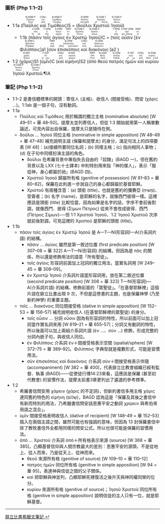 ### 圖析 (Php 1:1–2)

- <rt>1:1a</rt> (<RUBY><ruby><ruby>Παῦλος<rt>Paul</rt></ruby><rt>Παῦλος</rt></ruby><rt>N-NSM-P</rt></RUBY> <RUBY><ruby><ruby>καὶ<rt>and</rt></ruby><rt>καί</rt></ruby><rt>CONJ</rt></RUBY> <RUBY><ruby><ruby>Τιμόθεος<rt>Timothy,</rt></ruby><rt>Τιμόθεος</rt></ruby><rt>N-NSM-P</rt></RUBY>)S = (<RUBY><ruby><ruby>δοῦλοι<rt>servants</rt></ruby><rt>δοῦλος</rt></ruby><rt>N-NPM</rt></RUBY> <RUBY><ruby><ruby>Χριστοῦ<rt>of Christ</rt></ruby><rt>Χριστός</rt></ruby><rt>N-GSM-T</rt></RUBY> <RUBY><ruby><ruby>Ἰησοῦ<rt>Jesus,</rt></ruby><rt>Ἰησοῦς</rt></ruby><rt>N-GSM-P</rt></RUBY>)
	- <rt>1:1b</rt> (<RUBY><ruby><ruby>πᾶσιν<rt>To all</rt></ruby><rt>πᾶς</rt></ruby><rt>A-DPM</rt></RUBY> <RUBY><ruby><ruby>τοῖς<rt>the</rt></ruby><rt>ὁ</rt></ruby><rt>T-DPM</rt></RUBY> <RUBY><ruby><ruby>ἁγίοις<rt>saints</rt></ruby><rt>ἅγιος</rt></ruby><rt>A-DPM</rt></RUBY> <RUBY><ruby><ruby>ἐν<rt>in</rt></ruby><rt>ἐν</rt></ruby><rt>PREP</rt></RUBY> <RUBY><ruby><ruby>Χριστῷ<rt>Christ</rt></ruby><rt>Χριστός</rt></ruby><rt>N-DSM-T</rt></RUBY> <RUBY><ruby><ruby>Ἰησοῦ<rt>Jesus</rt></ruby><rt>Ἰησοῦς</rt></ruby><rt>N-DSM-P</rt></RUBY>)C = (<RUBY><ruby><ruby>τοῖς<rt>who</rt></ruby><rt>ὁ</rt></ruby><rt>T-DPM</rt></RUBY> <RUBY><ruby><ruby><em>οὖσιν</em><rt>are being</rt></ruby><rt>εἰμί</rt></ruby><rt>V-PAP-DPM</rt></RUBY> <rt>[</rt><RUBY><ruby><ruby>ἐν<rt>in</rt></ruby><rt>ἐν</rt></ruby><rt>PREP</rt></RUBY> <RUBY><ruby><ruby>Φιλίπποις<rt>Phplippi,</rt></ruby><rt>Φίλιπποι</rt></ruby><rt>N-DPM-L</rt></RUBY><rt>]a1</rt> <rt>[</rt><RUBY><ruby><ruby>σὺν<rt>with</rt></ruby><rt>σύν</rt></ruby><rt>PREP</rt></RUBY> <RUBY><ruby><ruby>ἐπισκόποις<rt>[the] overseers</rt></ruby><rt>ἐπίσκοπος</rt></ruby><rt>N-DPM</rt></RUBY> <RUBY><ruby><ruby>καὶ<rt>and</rt></ruby><rt>καί</rt></ruby><rt>CONJ</rt></RUBY> <RUBY><ruby><ruby>διακόνοις·<rt>deacons:</rt></ruby><rt>διάκονος</rt></ruby><rt>N-DPM</rt></RUBY><rt>]a2</rt> ) 
- <rt>1:2</rt> (<RUBY><ruby><ruby>χάρις<rt>Grace</rt></ruby><rt>χάρις</rt></ruby><rt>N-NSF</rt></RUBY>)S1 (<RUBY><ruby><ruby>ὑμῖν<rt>to you</rt></ruby><rt>σύ</rt></ruby><rt>P-2DP</rt></RUBY>)C (<RUBY><ruby><ruby>καὶ<rt>and</rt></ruby><rt>καί</rt></ruby><rt>CONJ</rt></RUBY> <RUBY><ruby><ruby>εἰρήνη<rt>peace</rt></ruby><rt>εἰρήνη</rt></ruby><rt>N-NSF</rt></RUBY>)S2 (<RUBY><ruby><ruby>ἀπὸ<rt>from</rt></ruby><rt>ἀπό</rt></ruby><rt>PREP</rt></RUBY> <RUBY><ruby><ruby>θεοῦ<rt>God</rt></ruby><rt>θεός</rt></ruby><rt>N-GSM</rt></RUBY> <RUBY><ruby><ruby>πατρὸς<rt>Father</rt></ruby><rt>πατήρ</rt></ruby><rt>N-GSM</rt></RUBY> <RUBY><ruby><ruby>ἡμῶν<rt>of us</rt></ruby><rt>ἐγώ</rt></ruby><rt>P-1GP</rt></RUBY> <RUBY><ruby><ruby>καὶ<rt>and</rt></ruby><rt>καί</rt></ruby><rt>CONJ</rt></RUBY> <RUBY><ruby><ruby>κυρίου<rt>[the] Lord</rt></ruby><rt>κύριος</rt></ruby><rt>N-GSM</rt></RUBY> <RUBY><ruby><ruby>Ἰησοῦ<rt>Jesus</rt></ruby><rt>Ἰησοῦς</rt></ruby><rt>N-GSM-P</rt></RUBY> <RUBY><ruby><ruby>Χριστοῦ.¶<rt>Christ.</rt></ruby><rt>Χριστός</rt></ruby><rt>N-GSM-T</rt></RUBY>)A 

### 筆記 (Php 1:1–2)

- 1:1–2 是書信體標準的開頭：寄信人 (主格)、收信人 (間接受格)、問安 (χάρις ...)。1:1ab 是一個子句，沒有動詞。
- 1:1a
	- Παῦλος καὶ Τιμόθεος 用於稱謂的獨立主格 (nominative absolute) [W 49–51 = 華 48–50]。提摩太並列寄信人，但從 1:3 開始就用第一人稱單數論述，可見內容出自保羅，提摩太只是隨侍在側。
	- δοῦλοι ... Ἰησοῦ 同位主格 (nominative in simple apposition) [W 48–49 = 華 47–48] 補充說明主語 (保羅和提摩太) 的身分，滿足句法上的四項要素 [W 48]：(a)接續所要同位名詞；(b) 同樣主格；(c) 指向相同人事物；(d) 在子句中同樣扮演主語的角色。
		- δοῦλοι 在希羅背景中專指失去自由的「奴隸」(BAGD 一)，但在舊約背景以及 LXX (七十士譯本) 中則特別用來指「神的僕人」，表示「服從神，身心都屬於祂」(BAGD 四)。
		- Χριστοῦ Ἰησοῦ 歸屬所有格 (genitive of possession) [W 81–83 = 華 80–82]，保羅在此則進一步說自己的身心都歸屬於基督耶穌。
		- Χριστοῦ 有兩種含意：(a) 頭銜 (title)，也就是舊約的彌賽亞 (מָשִׁיחַ)、受膏者；(b) 名字 (name)，是耶穌的名字，就像西門彼得一樣。這裡應該是頭銜 (title) 比較恰當，因為如果是名字的話，字序不會前後對調，就像西門．彼得 (Σίμων Πέτρος) 從來不會改成彼得．西門 (Πέτρος Σίμων)──但 1:1 Χριστοῦ Ἰησοῦ、1:2 Ἰησοῦ Χριστοῦ 次序就前後對調，可見這裡的 Χριστοῦ 是耶穌的頭銜 (title)。
- 1:1b
	- πᾶσιν τοῖς ἁγίοις ἐν Χριστῷ Ἰησοῦ 是 A—T—N(形容詞)—A(介系詞片語) 的結構。
		- πᾶσιν ... ἁγίοις 雖然是第一敘述位置 (first predicate position) [W 307–08 = 華 322] A—T—N(形容詞) 的結構，但因為是 πᾶς 的關係，所以還是修飾用法的語意「所有聖徒」。
		- τοῖς ἁγίοις 形容詞前面加上冠詞的獨立用法，當實名詞用 [W 249–45 = 華 308–09]。
		-  ἐν Χριστῷ Ἰησοῦ 介系詞片語當形容詞用，放在第二敘述位置 (second predicate position) [W 308 = 華 323] T—N(形容詞)—A(介系詞片語) 的結構，修飾前面的「眾聖徒」。「在基督耶穌裡」這個片語在腓立比書出現 9 次，不但是這卷書的主題，也是保羅神學 (乃至新約神學) 的重要主題。
	- τοῖς ... διακόνοις 同位間接受格 (dative in simple apposition) [W 152–53 = 華 156–57] 補充說明收信人 (在基督耶穌裡的眾聖徒) 的身分。
		- τοῖς οὖσιν ... 分詞 οὖσιν 因為有形容詞的特性，所以前面可以加上冠詞當作實名詞來用 [W 619–21 = 華 655–57]；分詞又有動詞的特性，所以後面可以加上兩組介系詞片語 (ἐν ...、σὺν ...) 修飾，形成完整的分詞內嵌子句，與收信人同位。
		- ἐν Φιλίπποις 介系詞 ἐν＋間接受格表示空間 (spatial/sphere) [W 372–75 = 華 389–92]。Φιλίπποις 字典型就是複數形式，可能是習慣用法。
		- σὺν ἐπισκόποις καὶ διακόνοις 介系詞 σὺν＋間接受格表示伴隨 (accompaniment) [W 382 = 華 400]，代表腓立比教會組織已經有監督、執事 (BAGD)——從使徒行傳14:23來看，這應該是保羅 (甚至初代教會) 的習慣作法，提摩太前書3章更列出了遴選的參考標準。
- 1:2
	- 希羅書信問安用 χάρειν (χάρις 的不定詞)，但新約書信多用主格 χάρις 連同舊約特色的 εἰρήνη (שָׁלוֹם)，BAGD 認為這是「保羅及其後之書信中有新而特別的用法，乃希臘書信問安話恩惠平安之動詞 χρίρειν 與希伯來用語之混合」。
	- ὑμῖν 間接受格表明收信人 (dative of recipient) [W 148–49 = 華 152–53] 插入在兩個主語之間，雖然可能也有強調的意味，但因為 13 封保羅書信中除了教牧書信外全都用同樣的問安公式，所以也很可能是保羅的習慣用法。
	- ἀπὸ ... Χριστοῦ 介系詞 ἀπὸ＋所有格表示來源 (source) [W 368 = 華 385]，凸顯基督信仰與人間宗教最大的差別：恩惠平安的源頭，不是從地上、從人而來，乃是從天上、從神而來。
		- θεοῦ 來源所有格 (genitive of source) [W 109–10 = 華 110–12]
		- πατρὸς ἡμῶν 同位所有格 (genitive in simple apposition) [W 94 = 華 95]，表達神與信徒之間的父子關係。
		- καὶ 把耶穌與神並列，凸顯耶穌死裡復活之後升天與神同權同榮的位分。
		- κυρίου 來源所有格 (genitive of source)；Ἰησοῦ Χριστοῦ 同位所有格 (genitive in simple apposition) 說明信徒的主人只有一位，就是耶穌基督。


---
[腓立比書希臘文筆記  ↵](Philippians-Notes.md)

